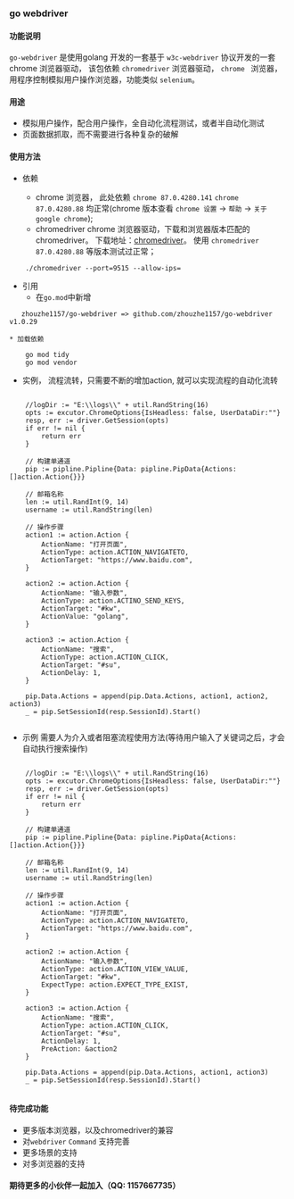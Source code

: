 ### go webdriver 

#### 功能说明
`go-webdriver` 是使用golang 开发的一套基于 `w3c-webdriver` 协议开发的一套chrome 浏览器驱动， 该包依赖 `chromedriver` 浏览器驱动， `chrome
` 浏览器， 用程序控制模拟用户操作浏览器，功能类似 `selenium`。 

#### 用途
* 模拟用户操作，配合用户操作，全自动化流程测试，或者半自动化测试
* 页面数据抓取，而不需要进行各种复杂的破解

#### 使用方法
* 依赖
  
  * chrome 浏览器， 此处依赖 `chrome 87.0.4280.141` `chrome 87.0.4280.88` 均正常(chrome 版本查看 `chrome 设置` -> `帮助` -> `关于google chrome`);
  * chromedriver chrome 浏览器驱动，下载和浏览器版本匹配的chromedriver。 下载地址：[chromedriver](https://npm.taobao.org/mirrors/chromedriver/)。
    使用 `chromedriver 87.0.4280.88` 等版本测试过正常；
    
```ssh
    ./chromedriver --port=9515 --allow-ips=
```

* 引用
    * 在`go.mod`中新增  
```text
   zhouzhe1157/go-webdriver => github.com/zhouzhe1157/go-webdriver v1.0.29
```

    * 加载依赖
```bigquery
    go mod tidy
    go mod vendor
```
    
* 实例， 流程流转，只需要不断的增加action, 就可以实现流程的自动化流转

```golang

    //logDir := "E:\\logs\\" + util.RandString(16)
    opts := excutor.ChromeOptions{IsHeadless: false, UserDataDir:""}
    resp, err := driver.GetSession(opts)
    if err != nil {
        return err
    }

    // 构建单通道
    pip := pipline.Pipline{Data: pipline.PipData{Actions: []action.Action{}}}

    // 邮箱名称
    len := util.RandInt(9, 14)
    username := util.RandString(len)

    // 操作步骤
    action1 := action.Action {
        ActionName: "打开页面",
        ActionType: action.ACTION_NAVIGATETO,
        ActionTarget: "https://www.baidu.com",
    }
    
    action2 := action.Action {
        ActionName: "输入参数",
        ActionType: action.ACTINO_SEND_KEYS,
		ActionTarget: "#kw",
		ActionValue: "golang",
	}
	
	action3 := action.Action {
        ActionName: "搜索",
        ActionType: action.ACTION_CLICK,
        ActionTarget: "#su",
        ActionDelay: 1,
	}

	pip.Data.Actions = append(pip.Data.Actions, action1, action2, action3)
	_ = pip.SetSessionId(resp.SessionId).Start()
	
```

* 示例 需要人为介入或者阻塞流程使用方法(等待用户输入了关键词之后，才会自动执行搜索操作)

```golang

    //logDir := "E:\\logs\\" + util.RandString(16)
    opts := excutor.ChromeOptions{IsHeadless: false, UserDataDir:""}
    resp, err := driver.GetSession(opts)
    if err != nil {
        return err
    }

    // 构建单通道
    pip := pipline.Pipline{Data: pipline.PipData{Actions: []action.Action{}}}

    // 邮箱名称
    len := util.RandInt(9, 14)
    username := util.RandString(len)

    // 操作步骤
    action1 := action.Action {
        ActionName: "打开页面",
        ActionType: action.ACTION_NAVIGATETO,
        ActionTarget: "https://www.baidu.com",
    }
    
    action2 := action.Action {
        ActionName: "输入参数",
        ActionType: action.ACTION_VIEW_VALUE,
        ActionTarget: "#kw",
        ExpectType: action.EXPECT_TYPE_EXIST,
	}
	
	action3 := action.Action {
        ActionName: "搜索",
        ActionType: action.ACTION_CLICK,
        ActionTarget: "#su",
        ActionDelay: 1,
        PreAction: &action2
	}

	pip.Data.Actions = append(pip.Data.Actions, action1, action3)
	_ = pip.SetSessionId(resp.SessionId).Start()
	
```

#### 待完成功能
* 更多版本浏览器，以及chromedriver的兼容
* 对`webdriver` `Command` 支持完善
* 更多场景的支持
* 对多浏览器的支持

#### 期待更多的小伙伴一起加入（QQ: 1157667735）